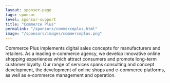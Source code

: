 ```yaml
---
layout: sponsor-page
tags: sponsor
level: sponsor-support
title: "Commerce Plus"
permalink: "/sponsors/commerceplus.html"
image: "/sponsors/images/commerceplus.png"
---
```


Commerce Plus implements digital sales concepts for manufacturers and retailers. As a leading e-commerce agency, we develop innovative online shopping experiences which attract consumers and promote long-term customer loyalty. Our range of services spans consulting and concept development, the development of online shops and e-commerce platforms, as well as e-commerce management and operation.
